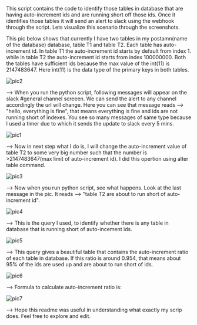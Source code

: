 This script contains the code to identify those tables in database that are having auto-increment ids and are running short off those ids. Once it identifies those tables it will send an alert to slack using the webhook through the script. Lets visualize this scenario through the screenshots.

This pic below shows that currently I have two tables in my postamn(name of the database) database, table T1 and table T2. Each table has auto-increment id. In table T1 the auto-increment id starts by default from index 1. while in table T2 the auto-increment id starts from index 100000000. Both the tables have sufficient ids because the max value of the int(11) is 2147483647. Here int(11) is the data type of the primary keys in both tables.

![pic2](https://user-images.githubusercontent.com/15075776/47616953-ebe94000-dae8-11e8-8b95-16dbc7910502.png)

--> When you run the python script, following messages will appear on the slack #general channel screeen. We can send the alert to any channel accordingly the url will change. Here you can see that message reads --> "hello, everything is fine", that means everything is fine and ids are not running short of indexes. You see so many messages of same type because I used a timer due to which it sends the update to slack every 5 mins.

![pic1](https://user-images.githubusercontent.com/15075776/47616944-e0961480-dae8-11e8-89f7-403853476c42.png)

--> Now in next step what I do is, I will change the auto-increment value of table T2 to some very big number such that the number is >2147483647(max limit of auto-increment id).
I did this opertion using alter table command.

![pic3](https://user-images.githubusercontent.com/15075776/47616956-ee4b9a00-dae8-11e8-8ad3-5a8c6c9cfc43.png)


--> Now when you run python script, see what happens. Look at the last message in the pic. It reads --> "table T2 are about to run short of auto-increment id".  

![pic4](https://user-images.githubusercontent.com/15075776/47616957-f0adf400-dae8-11e8-8af6-b3bfeafcb699.png)


--> This is the query I used, to identify whether there is any table in database that is running short of auto-incement ids.

![pic5](https://user-images.githubusercontent.com/15075776/47617492-a2e7ba80-daed-11e8-8fd5-b76c51230ecb.png)

  
  --> This query gives a beautiful table that contains the auto-increment ratio of each table in database. If this ratio is around 0.954, that means about 95% of the ids are used up and are about to run short of ids.

![pic6](https://user-images.githubusercontent.com/15075776/47617495-a5e2ab00-daed-11e8-9876-7dda0e76e6c2.png)

--> Formula to calculate auto-increment ratio is:

![pic7](https://user-images.githubusercontent.com/15075776/47617677-93697100-daef-11e8-811a-2f7b06ea0e98.png)



--> Hope this readme was useful in understanding what exactly my scrip does. Feel free to explore and edit.
